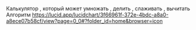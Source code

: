 Калькулятор , который может умножать , делить , слаживать , вычитать 
Алгоритм https://lucid.app/lucidchart/3f66961f-372e-4bdc-a8a0-a8ece07b58cf/view?page=0_0#?folder_id=home&browser=icon
